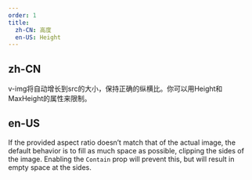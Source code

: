 ```yaml
---
order: 1
title:
  zh-CN: 高度
  en-US: Height
---
```


## zh-CN

v-img将自动增长到src的大小，保持正确的纵横比。你可以用Height和MaxHeight的属性来限制。

## en-US

If the provided aspect ratio doesn’t match that of the actual image, the default behavior is to fill as much space as possible, clipping the sides of the image. Enabling the `Contain` prop will prevent this, but will result in empty space at the sides.
